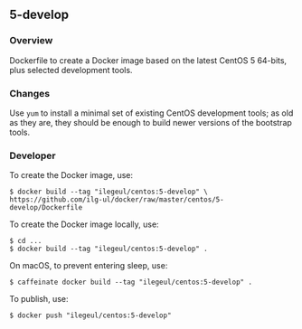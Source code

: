 ## 5-develop

### Overview

Dockerfile to create a Docker image based on the latest CentOS 5 64-bits, plus selected development tools.

### Changes

Use `yum` to install a minimal set of existing CentOS development tools; as old as they are, they should be enough to build newer versions of the bootstrap tools.

### Developer

To create the Docker image, use:

```console
$ docker build --tag "ilegeul/centos:5-develop" \
https://github.com/ilg-ul/docker/raw/master/centos/5-develop/Dockerfile
```

To create the Docker image locally, use:

```console
$ cd ...
$ docker build --tag "ilegeul/centos:5-develop" .
```

On macOS, to prevent entering sleep, use:

```console
$ caffeinate docker build --tag "ilegeul/centos:5-develop" .
```

To publish, use:

```console
$ docker push "ilegeul/centos:5-develop"
```


